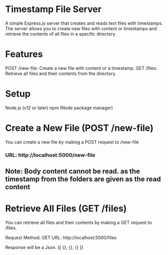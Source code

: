 # Timestamp File Server
A simple Express.js server that creates and reads text files with timestamps. The server allows you to create new files with content or timestamps and retrieve the contents of all files in a specific directory.

# Features
POST /new-file: Create a new file with content or a timestamp.
GET /files: Retrieve all files and their contents from the directory.

# Setup
Node.js (v12 or later)
npm (Node package manager)

# Create a New File (POST /new-file)
You can create a new file by making a POST request to /new-file

### URL: http://localhost:5000/new-file

## Note: Body content cannot be read. as the timestamp from the folders are given as the read content


# Retrieve All Files (GET /files)
You can retrieve all files and their contents by making a GET request to /files.

Request
Method: GET
URL: http://localhost:5000/files

Response will be a Json. {[ {}, {}, {} ]}
